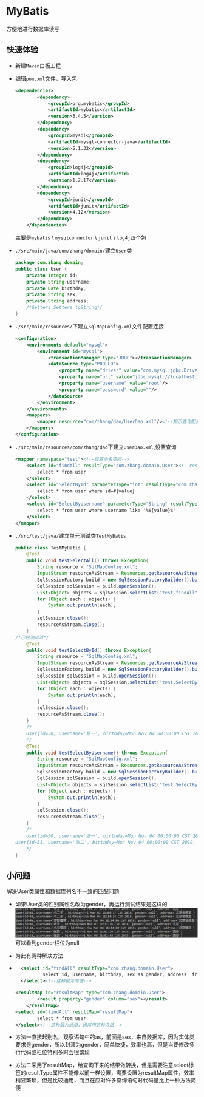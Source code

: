 # MyBatis

方便地进行数据库读写

## 快速体验

* 新建`Maven`白板工程

* 编辑`pom.xml`文件，导入包

    ```xml
    <dependencies>
            <dependency>
                <groupId>org.mybatis</groupId>
                <artifactId>mybatis</artifactId>
                <version>3.4.5</version>
            </dependency>
            <dependency>
                <groupId>mysql</groupId>
                <artifactId>mysql-connector-java</artifactId>
                <version>5.1.32</version>
            </dependency>
            <dependency>
                <groupId>log4j</groupId>
                <artifactId>log4j</artifactId>
                <version>1.2.17</version>
            </dependency>
            <dependency>
                <groupId>junit</groupId>
                <artifactId>junit</artifactId>
                <version>4.12</version>
            </dependency>
        </dependencies>
    ```

    主要是`mybatis` \ `mysqlconnector` \ `junit` \ `log4j`四个包

* `./src/main/java/com/zhang/domain/`建立`User`类

    ```java
    package com.zhang.domain;
    public class User {
        private Integer id;
        private String username;
        private Date birthday;
        private String sex;
        private String address;
        /*Getters Setters toString*/
    }
    ```

* `./src/main/resources/`下建立`SqlMapConfig.xml`文件配置连接

    ```xml
    <configuration>
        <environments default="mysql">
            <environment id="mysql">
                <transactionManager type="JDBC"></transactionManager>
                <dataSource type="POOLED">
                    <property name="driver" value="com.mysql.jdbc.Driver"/>
                    <property name="url" value="jdbc:mysql://localhost:3306/test"/>
                    <property name="username" value="root"/>
                    <property name="password" value=""/>
                </dataSource>
            </environment>
        </environments>
        <mappers>
            <mapper resource="com/zhang/dao/UserDao.xml"/><!--指示查询配置文件的位置-->
        </mappers>
    </configuration>
    ```

* `./src/main/resources/com/zhang/dao`下建立`UserDao.xml`,设置查询

    ```xml
    <mapper namespace="test"><!--设置命名空间-->
        <select id="findAll" resultType="com.zhang.domain.User"><!--resultType设置查询后要返回的对象-->
            select * from user
        </select>
        <select id="SelectById" parameterType="int" resultType="com.zhang.domain.User"><!--parameterType设置为查询参数的类型-->
            select * from user where id=#{value}
        </select>
        <select id="SelectByUsername" parameterType="String" resultType="com.zhang.domain.User">
            select * from user where username like '%${value}%'
        </select>
    </mapper>
    ```

* `./src/test/java/`建立单元测试类`TestMyBatis`

    ```java
    public class TestMyBatis {
        @Test
        public void testSelectAll() throws Exception{
            String resource = "SqlMapConfig.xml";
            InputStream resourceAsStream = Resources.getResourceAsStream(resource);
            SqlSessionFactory build = new SqlSessionFactoryBuilder().build(resourceAsStream);
            SqlSession sqlSession = build.openSession();
            List<Object> objects = sqlSession.selectList("test.findAll");//命名空间+方法名
            for (Object each : objects) {
                System.out.println(each);
            }
            sqlSession.close();
            resourceAsStream.close();
        }
    /*已经测试过*/
        @Test
        public void testSelectById() throws Exception{
            String resource = "SqlMapConfig.xml";
            InputStream resourceAsStream = Resources.getResourceAsStream(resource);
            SqlSessionFactory build = new SqlSessionFactoryBuilder().build(resourceAsStream);
            SqlSession sqlSession = build.openSession();
            List<Object> objects = sqlSession.selectList("test.SelectById", 50);//命名空间+方法名，加上参数
            for (Object each : objects) {
                System.out.println(each);
            }
            sqlSession.close();
            resourceAsStream.close();
        }
        /*
        User{id=50, username='张一', birthday=Mon Nov 04 00:00:00 CST 2019, sex='男', address='西安'}
        */
        @Test
        public void testSelectByUsername() throws Exception{
            String resource = "SqlMapConfig.xml";
            InputStream resourceAsStream = Resources.getResourceAsStream(resource);
            SqlSessionFactory build = new SqlSessionFactoryBuilder().build(resourceAsStream);
            SqlSession sqlSession = build.openSession();
            List<Object> objects = sqlSession.selectList("test.SelectByUsername", "张");//经过测试，命名空间可以随意设置，目的是分开可能重名的方法
            for (Object each : objects) {
                System.out.println(each);
            }
            sqlSession.close();
            resourceAsStream.close();
        }
        /*
        User{id=50, username='张一', birthday=Mon Nov 04 00:00:00 CST 2019, sex='男', address='西安'}
    User{id=51, username='张二', birthday=Mon Nov 04 00:00:00 CST 2019, sex='女', address='西安'}
        */
    }
    ```

## 小问题

解决User类属性和数据库列名不一致的匹配问题

* 如果User类的性别属性名改为gender，再运行测试结果是这样的![image-20191108213054150](image-20191108213054150.png)可以看到gender栏位为null

* 为此有两种解决方法

* ```xml
    <select id="findAll" resultType="com.zhang.domain.User">
            select id, username, birthday, sex as gender, address  from user
    </select><!--这种最为简便-->
    ```

    ```xml
    <resultMap id="resultMap" type="com.zhang.domain.User">
            <result property="gender" column="sex"></result>
        </resultMap>
    <select id="findAll" resultMap="resultMap">
            select * from user
    </select><!--这种最为通用，通常用这种方法-->
    ```

* 方法一直接起别名，观察语句中的as，前面是sex，来自数据库，因为实体类要求是gender，所以封装为gender，简单快捷，效率也高，但是当要修改多行代码或栏位特别多时会很繁琐

* 方法二采用了resultMap，给查询下来的结果做转换，但是需要注意select标签的resultType属性不能像以前一样设置，需要设置为resultMap属性，效率稍显繁琐，但是比较通用，而且在应对许多查询语句时代码量比上一种方法简便